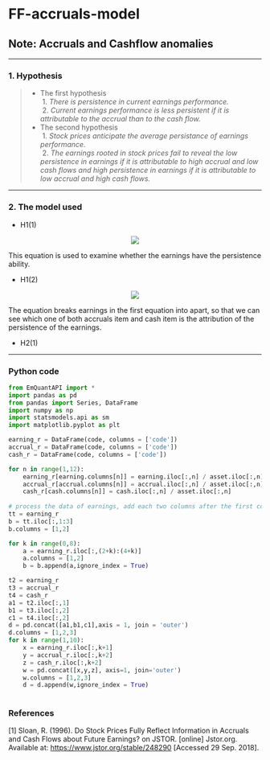 # FF-accruals-model
## Note: Accruals and Cashflow anomalies

---  
### 1. Hypothesis
>* The first hypothesis  
>&#160;1. *There is persistence in current earnings performance.*  
>&#160;2. *Current earnings performance is less persistent if it is attributable to the accrual than to the cash flow.*
>* The second hypothesis  
>&#160;1. *Stock prices anticipate the average persistance of earnings performance.*  
>&#160;2. *The earnings rooted in stock prices fail to reveal the low persistence in earnings if it is attributable to high accrual and low cash flows and high persistence in earnings if it is attributable to low accrual and high cash flows.*

 
---  
### 2. The model used
* H1(1)  
<p align="center">
  <img src="https://latex.codecogs.com/gif.latex?Earnings_{t-1}=\alpha_{0}&plus;\alpha_{1}\times&space;Earnings_{t}&plus;\varepsilon_t">
</p> 
This equation is used to examine whether the earnings have the persistence ability.  
  
* H1(2)  
<p align="center">
  <img src="https://latex.codecogs.com/gif.latex?Earnings_{t&plus;1}&space;=&space;\gamma_{0}&space;&plus;&space;\gamma_{1}&space;\times&space;Accruals_{t}&space;&plus;&space;\gamma_{2}&space;\times&space;Cash_{t}&plus;&space;\varepsilon_t">
</p>  
The equation breaks earnings in the first equation into apart, so that we can see which one of both accruals item and cash item is the attribution of the persistence of the earnings.
  
* H2(1)  
  
--- 
### Python code

```python
from EmQuantAPI import *
import pandas as pd
from pandas import Series, DataFrame
import numpy as np
import statsmodels.api as sm 
import matplotlib.pyplot as plt

earning_r = DataFrame(code, columns = ['code'])
accrual_r = DataFrame(code, columns = ['code'])
cash_r = DataFrame(code, columns = ['code'])

for n in range(1,12):
    earning_r[earning.columns[n]] = earning.iloc[:,n] / asset.iloc[:,n]
    accrual_r[accrual.columns[n]] = accrual.iloc[:,n] / asset.iloc[:,n]
    cash_r[cash.columns[n]] = cash.iloc[:,n] / asset.iloc[:,n]
    
# process the data of earnings, add each two columns after the first column into the first two columns columns by columns 
tt = earning_r
b = tt.iloc[:,1:3]
b.columns = [1,2]

for k in range(0,8):
    a = earning_r.iloc[:,(2+k):(4+k)]
    a.columns = [1,2]
    b = b.append(a,ignore_index = True)

t2 = earning_r
t3 = accrual_r
t4 = cash_r
a1 = t2.iloc[:,1]
b1 = t3.iloc[:,2]
c1 = t4.iloc[:,2]
d = pd.concat([a1,b1,c1],axis = 1, join = 'outer')
d.columns = [1,2,3]
for k in range(1,10):
    x = earning_r.iloc[:,k+1]
    y = accrual_r.iloc[:,k+2]
    z = cash_r.iloc[:,k+2]
    w = pd.concat([x,y,z], axis=1, join='outer')
    w.columns = [1,2,3]
    d = d.append(w,ignore_index = True)
    

```
### References
[1] Sloan, R. (1996). Do Stock Prices Fully Reflect Information in Accruals and Cash Flows about Future Earnings? on JSTOR. [online] Jstor.org. Available at: https://www.jstor.org/stable/248290 [Accessed 29 Sep. 2018].

